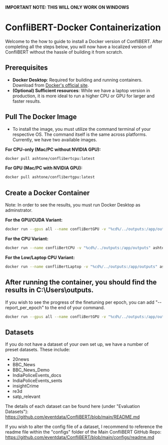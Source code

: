**IMPORTANT NOTE: THIS WILL ONLY WORK ON WINDOWS**
# ConfliBERT-Docker Containerization

Welcome to the how to guide to install a Docker version of ConfliBERT. After completing all the steps below, you will now have a localized version of ConfliBERT without the hassle of building it from scratch. 

## Prerequisites
- **Docker Desktop**: Required for building and running containers. Download from [Docker's official site](https://www.docker.com/products/docker-desktop/).
- **(Optional) Sufficient resources**: While we have a laptop version in production, it is more ideal to run a higher CPU or GPU for larger and faster results.

## Pull The Docker Image
- To install the image, you must utilize the command terminal of your respective OS. The command itself is the same across platforms. Currently, we have two available images.
  
**For CPU-only (Mac/PC without NVIDIA GPU):**
```bash
docker pull ashtone/conflibertcpu:latest
```

**For GPU (Mac/PC with NVIDIA GPU):**
```bash
docker pull ashtone/conflibertgpu:latest
```

## Create a Docker Container

Note: In order to see the results, you must run Docker Desktop as adminstrator.

**For the GPU/CUDA Variant:**
```bash
docker run --gpus all --name confliBertGPU -v "%cd%/../outputs:/app/outputs" ashtone/conflibertgpu:latest python3 finetune_data.py --dataset BBC_News_Demo
```

**For the CPU Variant:**
```bash
docker run --name confliBertCPU -v "%cd%/../outputs:/app/outputs" ashtone/conflibertcpu:latest python3 finetune_data_cpu.py --dataset BBC_News_Demo
```

**For the Low/Laptop CPU Variant:**
```bash
docker run --name confliBertLaptop -v "%cd%/../outputs:/app/outputs" ashtone/conflibertcpu:latest python3 finetune_data_cpu_low.py --dataset BBC_News_Demo
```
After running the container, you should find the results in C:\Users\outputs.
---

If you wish to see the progress of the finetuning per epoch, you can add "--report_per_epoch" to the end of your command.
```bash
docker run --gpus all --name confliBertGPU -v "%cd%/../outputs:/app/outputs" ashtone/conflibertgpu:latest python3 finetune_data.py --dataset BBC_News --report_per_epoch
```

## Datasets

If you do not have a dataset of your own set up, we have a number of preset datasets. These include:
- 20news
- BBC_News
- BBC_News_Demo
- IndiaPoliceEvents_docs
- IndiaPoliceEvents_sents
- insightCrime
- re3d
- satp_relevant

The details of each dataset can be found here (under "Evaluation Datasets"): https://github.com/eventdata/ConfliBERT/blob/main/README.md

If you wish to alter the config file of a dataset, I recommend to reference the readme file within the "configs" folder of the Main ConfliBERT GitHub Repo: https://github.com/eventdata/ConfliBERT/blob/main/configs/readme.md
